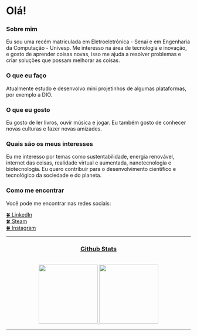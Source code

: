 # Olá!
### Sobre mim
Eu sou uma recém matriculada em Eletroeletrônica - Senai e em Engenharia da Computação - Univesp. Me interesso na área de tecnologia e inovação, e gosto de aprender coisas novas, isso me ajuda a resolver problemas e criar soluções que possam melhorar as coisas.

### O que eu faço
Atualmente estudo e desenvolvo mini projetinhos de algumas plataformas, por exemplo a DIO.

### O que eu gosto
Eu gosto de ler livros, ouvir música e jogar. Eu também gosto de conhecer novas culturas e fazer novas amizades.

### Quais são os meus interesses
Eu me interesso por temas como sustentabilidade, energia renovável, internet das coisas, realidade virtual e aumentada, nanotecnologia e biotecnologia. Eu quero contribuir para o desenvolvimento científico e tecnológico da sociedade e do planeta.

### Como me encontrar
Você pode me encontrar nas redes sociais:

<a href="https://www.linkedin.com/in/kwg0/" target="_blank">🍀 LinkedIn <br/> 
<a href="https://steamcommunity.com/id/kwg001/" target="_blank">🍀 Steam <br/>
<a href="https://www.instagram.com/kwg.me/" target="_blank">🍀 Instagram <br/>
<hr>

### <h3 align="center"> Github Stats </h3>
<br>

<div align="center">
  <a href="https://github.com/KwG0">
    <img height="161cm" src="https://github-readme-stats.vercel.app/api?username=KwG0&count_private=true&theme=omni&include_all_commits=true&show_icons=true"/>
  </a>
  <a href="https://github.com/KwG0">
    <img height="161cm" src="https://github-readme-stats.vercel.app/api/top-langs/?username=KwG0&count_private=true&theme=omni&langs_count=8&layout=compact"/>
  </a>
</div>
<hr>


